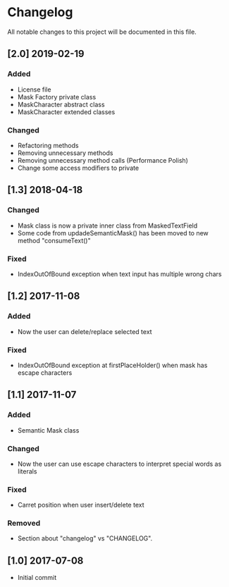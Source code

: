 # Changelog
All notable changes to this project will be documented in this file.

## [2.0] 2019-02-19
### Added
- License file
- Mask Factory private class
- MaskCharacter abstract class
- MaskCharacter extended classes

### Changed
- Refactoring methods
- Removing unnecessary methods
- Removing unnecessary method calls (Performance Polish)
- Change some access modifiers to private

## [1.3] 2018-04-18
### Changed
- Mask class is now a private inner class from MaskedTextField
- Some code from updadeSemanticMask() has been moved to new method "consumeText()" 

### Fixed
- IndexOutOfBound exception when text input has multiple wrong chars

## [1.2] 2017-11-08
### Added 
- Now the user can delete/replace selected text

### Fixed
- IndexOutOfBound exception at firstPlaceHolder() when mask has escape characters 

## [1.1] 2017-11-07
### Added
- Semantic Mask class

### Changed
- Now the user can use escape characters to interpret special words as literals

### Fixed
- Carret position when user insert/delete text

### Removed
- Section about "changelog" vs "CHANGELOG".

## [1.0] 2017-07-08
- Initial commit

